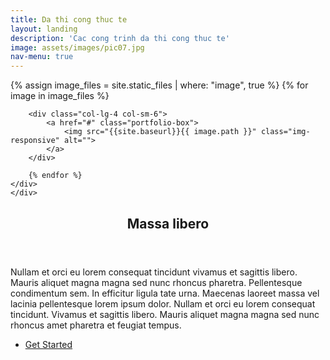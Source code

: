```yaml
---
title: Da thi cong thuc te
layout: landing
description: 'Cac cong trinh da thi cong thuc te'
image: assets/images/pic07.jpg
nav-menu: true
---
```


<!-- Main -->
<div id="main">

<section class="no-padding" id="one">	
    <div class="container-fluid">
	<div class="row row-no-gutters">
		{% assign image_files = site.static_files | where: "image", true %}
		{% for image in image_files %}	
        
		<div class="col-lg-4 col-sm-6">
			<a href="#" class="portfolio-box">
				<img src="{{site.baseurl}}{{ image.path }}" class="img-responsive" alt="">
			</a>
		</div> 
        
		{% endfor %}
	</div>
    </div>
</section>

<!-- Three -->
<section id="three">
	<div class="inner">
		<header class="major">
			<h2>Massa libero</h2>
		</header>
		<p>Nullam et orci eu lorem consequat tincidunt vivamus et sagittis libero. Mauris aliquet magna magna sed nunc rhoncus pharetra. Pellentesque condimentum sem. In efficitur ligula tate urna. Maecenas laoreet massa vel lacinia pellentesque lorem ipsum dolor. Nullam et orci eu lorem consequat tincidunt. Vivamus et sagittis libero. Mauris aliquet magna magna sed nunc rhoncus amet pharetra et feugiat tempus.</p>
		<ul class="actions">
			<li><a href="2_mautubep.html" class="button next">Get Started</a></li>
		</ul>
	</div>
</section>

</div>
